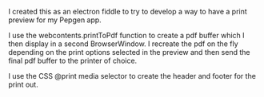 I created this as an electron fiddle to try to develop a way to have a print preview for my Pepgen app.

I use the webcontents.printToPdf function to create a pdf buffer which I then display in a second BrowserWindow.  I recreate the pdf on the fly depending on the print options selected in the preview and then send the final pdf buffer to the printer of choice.  

I use the CSS @print media selector to create the header and footer for the print out.
